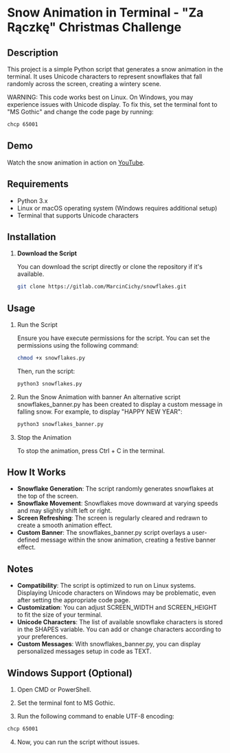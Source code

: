 # Snow Animation in Terminal - "Za Rączkę" Christmas Challenge

## Description

This project is a simple Python script that generates a snow animation in the terminal. It uses Unicode characters to represent snowflakes that fall randomly across the screen, creating a wintery scene.

WARNING: This code works best on Linux. On Windows, you may experience issues with Unicode display. To fix this, set the terminal font to "MS Gothic" and change the code page by running:

```bash
chcp 65001
```

## Demo

Watch the snow animation in action on [YouTube](https://youtu.be/yP63y9B1MLk).

## Requirements

- Python 3.x
- Linux or macOS operating system (Windows requires additional setup)
- Terminal that supports Unicode characters

## Installation

1. **Download the Script**

   You can download the script directly or clone the repository if it's available.

   ```bash
   git clone https://gitlab.com/MarcinCichy/snowflakes.git
    ```
## Usage
1. Run the Script

    Ensure you have execute permissions for the script. You can set the permissions using the following command:

    ```bash
    chmod +x snowflakes.py
    ```
    Then, run the script:

    ```bash
    python3 snowflakes.py
    ```
2. Run the Snow Animation with banner
   An alternative script snowflakes_banner.py has been created to display a custom message in falling snow. For example, to display "HAPPY NEW YEAR":
   ```bash
   python3 snowflakes_banner.py
    ```
3. Stop the Animation

    To stop the animation, press Ctrl + C in the terminal.

## How It Works
- **Snowflake Generation**: The script randomly generates snowflakes at the top of the screen.
- **Snowflake Movement**: Snowflakes move downward at varying speeds and may slightly shift left or right.
- **Screen Refreshing**: The screen is regularly cleared and redrawn to create a smooth animation effect.
- **Custom Banner**: The snowflakes_banner.py script overlays a user-defined message within the snow animation, creating a festive banner effect.

## Notes
- **Compatibility**: The script is optimized to run on Linux systems. Displaying Unicode characters on Windows may be problematic, even after setting the appropriate code page.
- **Customization**: You can adjust SCREEN_WIDTH and SCREEN_HEIGHT to fit the size of your terminal.
- **Unicode Characters**: The list of available snowflake characters is stored in the SHAPES variable. You can add or change characters according to your preferences.
- **Custom Messages**: With snowflakes_banner.py, you can display personalized messages setup in code as TEXT.

## Windows Support (Optional)

1. Open CMD or PowerShell.

2. Set the terminal font to MS Gothic.

3. Run the following command to enable UTF-8 encoding:
``` bash
chcp 65001
```

4. Now, you can run the script without issues.








